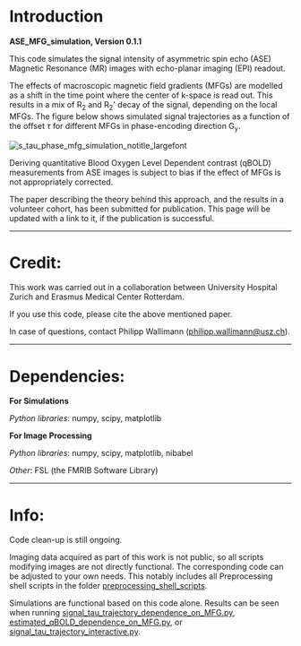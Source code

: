 # Introduction

__ASE_MFG_simulation, Version 0.1.1__

This code simulates the signal intensity of asymmetric spin echo (ASE) Magnetic Resonance (MR) images with echo-planar
imaging (EPI) readout.

The effects of macroscopic magnetic field gradients (MFGs) are modelled as a shift in the time point where the center 
of k-space is read out. This results in a mix of R<sub>2</sub> and R<sub>2</sub>' decay of the signal, depending on the local MFGs. The figure
below shows simulated signal trajectories as a function of the offset $\tau$ for different MFGs in phase-encoding direction
G<sub>y</sub>.

![s_tau_phase_mfg_simulation_notitle_largefont](https://github.com/user-attachments/assets/6f409074-c418-4501-882e-d748b14f37b5)

Deriving quantitative Blood Oxygen Level Dependent contrast (qBOLD) measurements from ASE images is subject to bias if 
the effect of MFGs is not appropriately corrected.

The paper describing the theory behind this approach, and the results in a volunteer cohort, has been submitted for 
publication. This page will be updated with a link to it, if the publication is successful.

______________

# Credit:

This work was carried out in a collaboration between University Hospital Zurich and Erasmus Medical Center Rotterdam.

If you use this code, please cite the above mentioned paper.

In case of questions, contact Philipp Wallimann 
(philipp.wallimann@usz.ch).

______________

# Dependencies:

__For Simulations__

_Python libraries_: numpy, scipy, matplotlib

__For Image Processing__

_Python libraries_: numpy, scipy, matplotlib, nibabel

_Other_: FSL (the FMRIB Software Library)

______________

# Info:

Code clean-up is still ongoing.

Imaging data acquired as part of this work is not public, so all scripts modifying images are not directly functional.
The corresponding code can be adjusted to your own needs. This notably includes all Preprocessing shell scripts in the 
folder [preprocessing_shell_scripts](preprocessing_shell_scripts).

Simulations are functional based on this code alone. Results can be seen when running 
[signal_tau_trajectory_dependence_on_MFG.py](demonstration_scripts/signal_tau_trajectory_dependence_on_MFG.py),
[estimated_qBOLD_dependence_on_MFG.py](demonstration_scripts/estimated_qBOLD_dependence_on_MFG.py),
or 
[signal_tau_trajectory_interactive.py](demonstration_scripts/signal_tau_trajectory_interactive.py).
